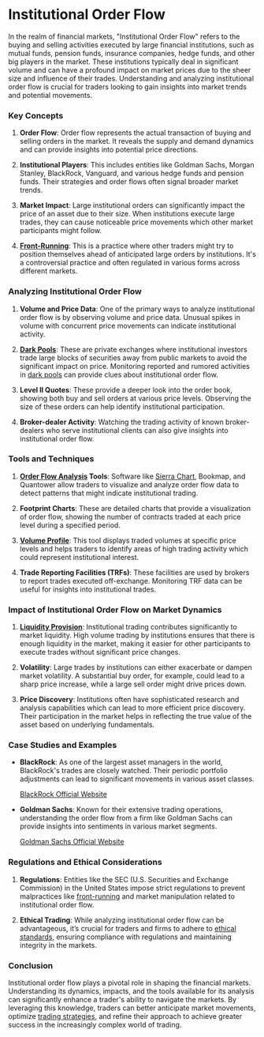 # Institutional Order Flow

In the realm of financial markets, "Institutional Order Flow" refers to the buying and selling activities executed by large financial institutions, such as mutual funds, pension funds, insurance companies, hedge funds, and other big players in the market. These institutions typically deal in significant volume and can have a profound impact on market prices due to the sheer size and influence of their trades. Understanding and analyzing institutional order flow is crucial for traders looking to gain insights into market trends and potential movements.

### Key Concepts

1. **Order Flow**: Order flow represents the actual transaction of buying and selling orders in the market. It reveals the supply and demand dynamics and can provide insights into potential price directions.

2. **Institutional Players**: This includes entities like Goldman Sachs, Morgan Stanley, BlackRock, Vanguard, and various hedge funds and pension funds. Their strategies and order flows often signal broader market trends.

3. **Market Impact**: Large institutional orders can significantly impact the price of an asset due to their size. When institutions execute large trades, they can cause noticeable price movements which other market participants might follow.

4. **[Front-Running](../f/front-running.md)**: This is a practice where other traders might try to position themselves ahead of anticipated large orders by institutions. It's a controversial practice and often regulated in various forms across different markets.

### Analyzing Institutional Order Flow

1. **Volume and Price Data**: One of the primary ways to analyze institutional order flow is by observing volume and price data. Unusual spikes in volume with concurrent price movements can indicate institutional activity.

2. **[Dark Pools](../d/dark_pools.md)**: These are private exchanges where institutional investors trade large blocks of securities away from public markets to avoid the significant impact on price. Monitoring reported and rumored activities in [dark pools](../d/dark_pools.md) can provide clues about institutional order flow.

3. **Level II Quotes**: These provide a deeper look into the order book, showing both buy and sell orders at various price levels. Observing the size of these orders can help identify institutional participation.

4. **Broker-dealer Activity**: Watching the trading activity of known broker-dealers who serve institutional clients can also give insights into institutional order flow. 

### Tools and Techniques

1. **[Order Flow Analysis](../o/order_flow_analysis.md) Tools**: Software like [Sierra Chart](../s/sierra_chart.md), Bookmap, and Quantower allow traders to visualize and analyze order flow data to detect patterns that might indicate institutional trading.

2. **Footprint Charts**: These are detailed charts that provide a visualization of order flow, showing the number of contracts traded at each price level during a specified period.

3. **[Volume Profile](../v/volume_profile.md)**: This tool displays traded volumes at specific price levels and helps traders to identify areas of high trading activity which could represent institutional interest.

4. **Trade Reporting Facilities (TRFs)**: These facilities are used by brokers to report trades executed off-exchange. Monitoring TRF data can be useful for insights into institutional trades.

### Impact of Institutional Order Flow on Market Dynamics

1. **[Liquidity Provision](../l/liquidity_provision.md)**: Institutional trading contributes significantly to market liquidity. High volume trading by institutions ensures that there is enough liquidity in the market, making it easier for other participants to execute trades without significant price changes.

2. **Volatility**: Large trades by institutions can either exacerbate or dampen market volatility. A substantial buy order, for example, could lead to a sharp price increase, while a large sell order might drive prices down.

3. **Price Discovery**: Institutions often have sophisticated research and analysis capabilities which can lead to more efficient price discovery. Their participation in the market helps in reflecting the true value of the asset based on underlying fundamentals.

### Case Studies and Examples

- **BlackRock**: As one of the largest asset managers in the world, BlackRock's trades are closely watched. Their periodic portfolio adjustments can lead to significant movements in various asset classes.

  [BlackRock Official Website](https://www.blackrock.com)

- **Goldman Sachs**: Known for their extensive trading operations, understanding the order flow from a firm like Goldman Sachs can provide insights into sentiments in various market segments.

  [Goldman Sachs Official Website](https://www.goldmansachs.com)

### Regulations and Ethical Considerations

1. **Regulations**: Entities like the SEC (U.S. Securities and Exchange Commission) in the United States impose strict regulations to prevent malpractices like [front-running](../f/front-running.md) and market manipulation related to institutional order flow.

2. **Ethical Trading**: While analyzing institutional order flow can be advantageous, it’s crucial for traders and firms to adhere to [ethical standards](../e/ethical_standards_in_trading.md), ensuring compliance with regulations and maintaining integrity in the markets.

### Conclusion

Institutional order flow plays a pivotal role in shaping the financial markets. Understanding its dynamics, impacts, and the tools available for its analysis can significantly enhance a trader's ability to navigate the markets. By leveraging this knowledge, traders can better anticipate market movements, optimize [trading strategies](../t/trading_strategies.md), and refine their approach to achieve greater success in the increasingly complex world of trading.
